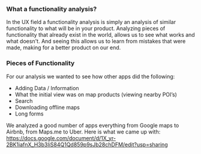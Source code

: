 ### What a functionality analysis?

In the UX field a functionality analysis is simply an analysis of similar functionality to what will be in your product. Analyzing pieces of functionality that already exist in the world, allows us to see what works and what doesn't. And seeing this allows us to learn from mistakes that were made, making for a better product on our end.


### Pieces of Functionality
 
For our analysis we wanted to see how other apps did the following:

- Adding Data / Information
- What the initial view was on map products (viewing nearby POI’s)
- Search
- Downloading offline maps
- Long forms

We analyzed a good number of apps everything from Google maps to Airbnb, from Maps.me to Uber. Here is what we came up with: https://docs.google.com/document/d/1X_yr-2BK1iafnX_H3b3IiS84Q1Qd859p9sJb28chDFM/edit?usp=sharing

